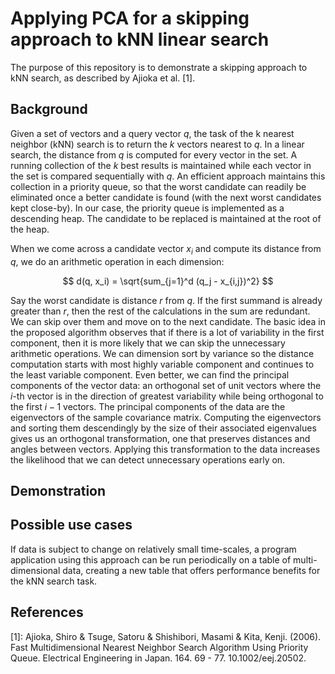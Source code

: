 # Applying PCA for a skipping approach to kNN linear search

The purpose of this repository is to demonstrate a skipping approach to kNN
search, as described by Ajioka et al. [1].

## Background

Given a set of vectors and a query vector $q$, the task of the k nearest
neighbor (kNN) search is to return the $k$ vectors nearest to $q$. In a linear
search, the distance from $q$ is computed for every vector in the set. A running
collection of the $k$ best results is maintained while each vector in the set is
compared sequentially with $q$. An efficient approach maintains this collection
in a priority queue, so that the worst candidate can readily be eliminated once
a better candidate is found (with the next worst candidates kept close-by).
In our case, the priority queue is implemented as a descending heap. The
candidate to be replaced is maintained at the root of the heap.

When we come across a candidate vector $x_i$ and compute its distance from $q$,
we do an arithmetic operation in each dimension:

$$ d(q, x_i) = \sqrt{sum_{j=1}^d (q_j - x_{i,j})^2} $$

Say the worst candidate is distance $r$ from $q$. If the first summand is
already greater than $r$, then the rest of the calculations in the sum are
redundant. We can skip over them and move on to the next candidate. The basic
idea in the proposed algorithm observes that if there is a lot of variability
in the first component, then it is more likely that we can skip the unnecessary
arithmetic operations. We can dimension sort by variance so the distance
computation starts with most highly variable component and continues to the
least variable component. Even better, we can find the principal components of
the vector data: an orthogonal set of unit vectors where the $i$-th vector is in
the direction of greatest variability while being orthogonal to the first
$i - 1$ vectors. The principal components of the data are the eigenvectors of
the sample covariance matrix. Computing the eigenvectors and sorting them
descendingly by the size of their associated eigenvalues gives us an orthogonal
transformation, one that preserves distances and angles between vectors.
Applying this transformation to the data increases the likelihood that we can
detect unnecessary operations early on. 

## Demonstration

## Possible use cases

If data is subject to change on relatively small time-scales, a program
application using this approach can be run periodically on a table of
multi-dimensional data, creating a new table that offers performance benefits
for the kNN search task.

## References

[1]: Ajioka, Shiro & Tsuge, Satoru & Shishibori, Masami & Kita, Kenji. (2006). Fast Multidimensional Nearest Neighbor Search Algorithm Using Priority Queue. Electrical Engineering in Japan. 164. 69 - 77. 10.1002/eej.20502.
